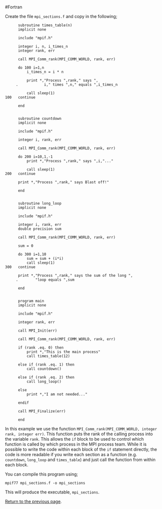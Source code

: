 #Fortran

Create the file `mpi_sections.f` and copy in the following;

```f77
      subroutine times_table(n)
      implicit none
 
      include "mpif.h"

      integer i, n, i_times_n
      integer rank, err

      call MPI_Comm_rank(MPI_COMM_WORLD, rank, err)

      do 100 i=1,n
          i_times_n = i * n

          print *,"Process ",rank," says ",
     .            i," times ",n," equals ",i_times_n

          call sleep(1)
100   continue

      end

      
      subroutine countdown
      implicit none

      include "mpif.h"

      integer i, rank, err

      call MPI_Comm_rank(MPI_COMM_WORLD, rank, err)

      do 200 i=10,1,-1
          print *,"Process ",rank," says ",i,"..."

          call sleep(1)
200   continue

      print *,"Process ",rank," says Blast off!"

      end


      subroutine long_loop
      implicit none

      include "mpif.h"

      integer i, rank, err
      double precision sum

      call MPI_Comm_rank(MPI_COMM_WORLD, rank, err)

      sum = 0

      do 300 i=1,10
          sum = sum + (i*i)
          call sleep(1)
300   continue

      print *,"Process ",rank," says the sum of the long ",
     .        "loop equals ",sum

      end


      program main
      implicit none

      include "mpif.h"

      integer rank, err

      call MPI_Init(err)

      call MPI_Comm_rank(MPI_COMM_WORLD, rank, err)

      if (rank .eq. 0) then
          print *,"This is the main process"
          call times_table(12)

      else if (rank .eq. 1) then
          call countdown()

      else if (rank .eq. 2) then
          call long_loop()

      else
          print *,"I am not needed..."
      
      endif

      call MPI_Finalize(err)

      end
```

In this example we use the function `MPI_Comm_rank(MPI_COMM_WORLD, integer rank, integer err)`. 
This function puts the rank of the calling process into the variable `rank`. 
This allows the `if` block to be used to control which function is called by which 
process in the MPI process team. While it is possible to write the code within 
each block of the `if` statement directly, the code is more readable if you write 
each section as a function (e.g. `countdown`, `long_loop` and `times_table`) and 
just call the function from within each block.

You can compile this program using;

    mpif77 mpi_sections.f -o mpi_sections

This will produce the executable, `mpi_sections`.

[Return to the previous page](sections.md).

